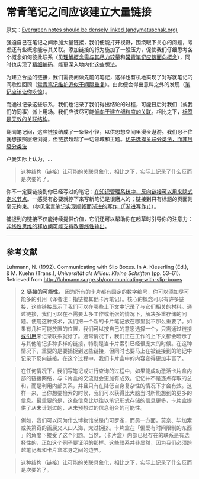 # 常青笔记之间应该建立大量链接

原文：[Evergreen notes should be densely linked (andymatuschak.org)](https://notes.andymatuschak.org/z2HUE4ABbQjUNjrNemvkTCsLa1LPDRuwh1tXC)

强迫自己在笔记之间添加大量链接，我们便能打开视野，围绕眼下关心的问题，考虑还有些概念能与其关联。添加链接的行为施加了一股压力，促使我们仔细思考各个概念如何彼此联系（见[理解概念需与其尽力较量](https://notes.andymatuschak.org/zX1WtJ4ouE8sjN1NgWHsGVg8ZnVfp5Kz74Vs)和[常青笔记应该面向概念](https://notes.andymatuschak.org/z6bci25mVUBNFdVWSrQNKr6u7AZ1jFzfTVbMF)），同时也实现了[精细编码](https://notes.andymatuschak.org/z3ZTBNhJddpewTBgbKAFy2cnSMBiJRpMZWsfB)，能更深入地内化这些想法。

为建立合适的链接，我们需要阅读先前的笔记，这样也有机地实现了对写就笔记的间歇性回顾（[常青笔记维护近似于间隔重复](https://notes.andymatuschak.org/z6yfTwYekzvBkVjeH7WBUrSAJhyGTMYDAyYW7)）。由此便会得出意料之外的发现（[笔记应该让你吃惊](https://notes.andymatuschak.org/z4KZ9973AoHhvM9Pj5Qrds48JXNbMEwVJmVRw)）。

而通过记录这些联系，我们也记录了我们得出结论的过程，可能日后对我们（或我们的同事）派上用场。我们应该尽可能[倾向于建立细粒度的关联](https://notes.andymatuschak.org/z68tVM68dEAuH4acs7HY6K76tTVzBdoBGKMZB)。相比之下，[标签是无效的关联结构](https://notes.andymatuschak.org/z3MzhvmesiD2htMaEFQJif7gJgyaHAQvKH49Z)。

翻阅笔记间，这些链接结成了一条条小径，以供思想空间里漫步遨游。我们忍不住就想按照层级浏览，但链接超越了一切领域和主题。[优先选择关联分类法，而非层级分类法](https://notes.andymatuschak.org/z29hLZHiVt7W2uss2uMpSZquAX5T6vaeSF6Cy)

卢曼实际上认为，...

> 这种结构（链接）让可能的关联具象化，相比之下，实际上记录了什么反而是次要的了。

你不一定要链接到你已经写过的笔记：[在知识管理系统中，反向链接可以用来隐式定义节点](https://notes.andymatuschak.org/z2newCwFfd6iZFyf9bgspkbyt1G8wbQxJVgTK)。一感觉有必要就停下来写新笔记是很磨人的；链接到只有标题的页面则毫无拘束。（参见[常青笔记实现顺畅而渐进的写作（「渐进写作」）](https://notes.andymatuschak.org/z6C5H4eYH2A4omfNLuUcDiKibQ1hZG2RGNZ97)）。

捕捉到的链接不仅能持续提供价值，它们还可以帮助你在起草时引导你的注意力：[非线性思维的释放阀可能支持改善线性输出](https://notes.andymatuschak.org/z3iT7pPmhbY8WtofoCccd58xtnhJUfkJPztGP)。

------

## 参考文献

Luhmann, N. (1992). Communicating with Slip Boxes. In A. Kieserling (Ed.), & M. Kuehn (Trans.), *Universität als Milieu: Kleine Schriften* (pp. 53–61). Retrieved from http://luhmann.surge.sh/communicating-with-slip-boxes

> **2. 链接的可能性。** 因为所有的卡片都有固定的数字编号，你可以添加尽可能多的引用（译者注：指链接其他卡片笔记）。核心的概念可以有许多链接，这些链接显示了我们可以在哪些上下文中记录了与它们相关的材料。通过链接，我们可以在不需要太多工作或纸张的情况下，解决多重存储的问题。使用这种技术，我们把一个新的卡片笔记放在哪里就不那么重要了。如果有几种可能放置的位置，我们可以按自己的意愿选择一个，只需通过链接[或引用](https://notes.andymatuschak.org/z2HUE4ABbQjUNjrNemvkTCsLa1LPDRuwh1tXC)来记录联系就好了。通常情况下，我们正在工作的上下文都会暗示了与其他笔记多种多样的链接，特别是当卡片索引已经很庞大的时候。在这种情况下，重要的是要捕捉到这些链接，但同时也要马上在被链接到的笔记中记录下反向链接。在这个过程中，我们卡片盒中的内容变得更加丰富了。

> 在任何情况下，我们写笔记或进行查询的过程中，如果能成功激活卡片盒内部的链接网络，与卡片盒的交流就会更加有成效。记忆并不是逐点存取的总和，而是利用内部关系，并且只有在降低自身复杂性的情况下才会有效。这样一来，当你想要检索的时候，我们可以获得比大脑当时所能想到的更多的信息。最重要的是，这些信息比以往以笔记形式存储的信息更多，卡片盒提供了从未计划过的，从未预想过的信息组合的可能性。

> 例如，我们可以问为什么博物馆总是门可罗雀，而另一方面，莫奈、毕加索或美第奇的画展又人山人海，太过拥挤。卡片盒在「偏爱有时间限制的东西 」的角度下接受了这个问题。当然，（卡片盒）内部已经存在的联系是有选择性的，正如这个例子要证明的那样。这些联系并非显然，因为我们必须跨越笔记者和卡片盒本身之间的边界。

> 这种结构（链接）让可能的关联具象化，相比之下，实际上记录了什么反而是次要的了。